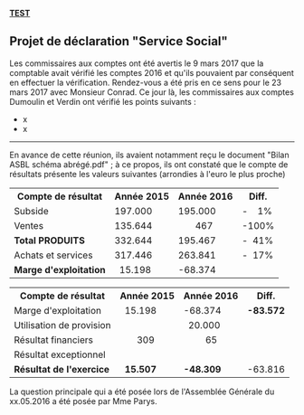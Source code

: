 [**TEST**](https://bobjr-1.github.io/Temp/SSoc/Line_TPT.html)

## Projet de déclaration "Service Social"

Les commissaires aux comptes ont été avertis le 9 mars 2017 que la comptable avait vérifié les comptes 2016 et qu'ils pouvaient par conséquent en effectuer la vérification. Rendez-vous a été pris en ce sens pour le 23 mars 2017 avec Monsieur Conrad.
Ce jour là, les commissaires aux comptes Dumoulin et Verdin ont vérifié les points suivants :

* x
* x

---

En avance de cette réunion, ils avaient notamment reçu le document "Bilan ASBL schéma abrégé.pdf" ; à ce propos, ils ont constaté que le compte de résultats présente les valeurs suivantes (arrondies à l'euro le plus proche)

<table>
	<tr><th>Compte de résultat</th><th>Année 2015</th><th>Année 2016</th><th>Diff.</th></tr>
	<tr><td>Subside</td><td>197.000</td><td>195.000</td><td>-&nbsp;&nbsp;&nbsp;&nbsp;1%</td></tr>
	<tr><td>Ventes</td><td>135.644</td><td>&nbsp;&nbsp;&nbsp;&nbsp;&nbsp;&nbsp;&nbsp;467</td><td>-100%</td></tr>
	<tr><td><b>Total PRODUITS</b></td><td>332.644</td><td>195.467</td><td>-&nbsp;&nbsp;41%</td></tr>
	<tr><td>Achats et services</td><td>317.446</td><td>263.841</td><td>-&nbsp;&nbsp;17%</td></tr>
	<tr><td><b>Marge d'exploitation</b></td><td>&nbsp;&nbsp;15.198</td><td>-68.374</td></tr>
</table>

<table>
	<tr><th>Compte de résultat</th><th>Année 2015</th><th>Année 2016</th><th>Diff.</th></tr>
	<tr><td>Marge d'exploitation</td><td>&nbsp;&nbsp;15.198</td><td>-68.374</td><td><b>-83.572</b></td></tr>
	<tr><td>Utilisation de provision</td><td>&nbsp;</td><td>&nbsp;&nbsp;20.000</td></tr>
	<tr><td>Résultat financiers</td><td>&nbsp;&nbsp;&nbsp;&nbsp;&nbsp;&nbsp;&nbsp;309</td><td>&nbsp;&nbsp;&nbsp;&nbsp;&nbsp;&nbsp;&nbsp;&nbsp;&nbsp;65</td></tr>
	<tr><td>Résultat exceptionnel</td><td>&nbsp;</td><td>&nbsp;</td></tr>
	<tr><td><b>Résultat de l'exercice</b></td><td>&nbsp;&nbsp;<b>15.507</b></td><td><b>-48.309</b></td><td>-63.816</td></tr>
</table>

La question principale qui a été posée lors de l'Assemblée Générale du xx.05.2016 a été posée par Mme Parys.
